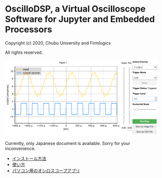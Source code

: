 # OscilloDSP, a Virtual Oscilloscope Software for Jupyter and Embedded Processors

Copyright (c) 2020, Chubu University and Firmlogics

All rights reserved.

![screen sample](hostapp/img/screen_sample.png)

Currently, only Japanese document is available.
Sorry for your inconvenience.

- [インストール方法](hostapp/installation.ipynb)
- [使い方](hostapp/usage.ipynb)
- [パソコン用のオシロスコープアプリ](hostapp/oscillo.ipynb)
